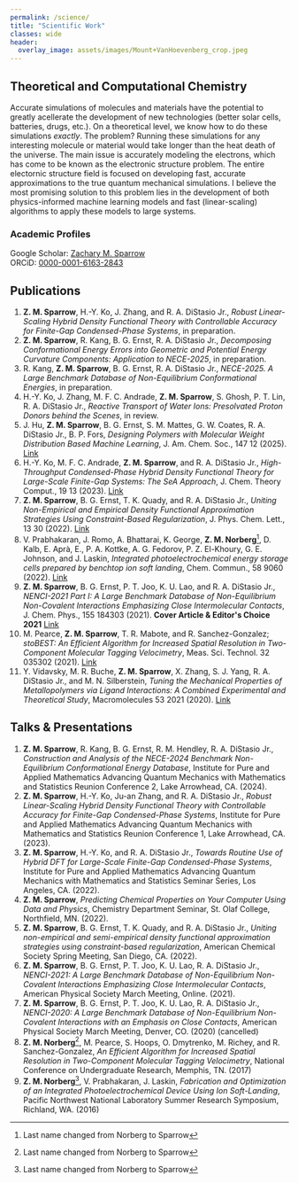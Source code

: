 ```yaml
---
permalink: /science/
title: "Scientific Work"
classes: wide
header: 
  overlay_image: assets/images/Mount+VanHoevenberg_crop.jpeg
---
```


## Theoretical and Computational Chemistry
Accurate simulations of molecules and materials have the potential to greatly acellerate the development of new technologies (better solar cells, batteries, drugs, etc.). On a theoretical level, we know how to do these simulations *exactly*. The problem? Running these simulations for any interesting molecule or material would take longer than the heat death of the universe. The main issue is accurately modeling the electrons, which has come to be known as the electronic structure problem. The entire electornic structure field is focused on developing fast, accurate approximations to the true quantum mechanical simulations. I believe the most promising solution to this problem lies in the development of both physics-informed machine learning models and fast (linear-scaling) algorithms to apply these models to large systems. 

<!---
## Featured
### Machine Learning for Post-Consumer HDPE Valorization
Relevant Publications: *Coming soon...*  
For a given processing method, all of the mechanical properties of high density polyethylene are uniqely defined by its molecular weight distribution (MWD)---the distriution of carbon chain lengths in the polymer. Historically, the relationship between the MWD and mechanical properties has been characterized primarily by only the MWD mean and standard deviation, which are insufficient for completely describing the MWD. We developed a deep neural network model (PolyEthylene Property Predictor, PEPPr) to predict the mechanical properties of an HDPE sample given its MWD, with ~15% error. We show that PEPPr is accurate enough to guide experimental design of commercially competitive materials. Additionally, we demonstrate how PEPPr can be used to guide revalorization of recycled polymer *via* selective addition of pristine polymer to degraded samples, suggesting a route towards significantly reducing plastic waste.

### Robust Linear Scaling Computation of Quantum Mechanical Interactions
Relevant Publications: [Link](https://doi.org/10.1021/acs.jctc.2c00827)  
One of the most important components of the interaction between quantum mechanical electrons is the exchange inteologies to address complex challenges. With extensive experience in data analysis, programming, and machine learning, I am adept at extracting actionable insights from diverse datasets. I am eager to apply my unique blend of scientific expraction. Within some well-understood approximations, the exchange interaction can be computed "exactly", resulting in so-called "exact exchange". Exact exchange is in important ingrediant in many quantum chemical approximations. However, the power required to naively compute the exact exchange interaction scales cubically with the number of electrons in the system. We developed a robust, easy-to-use black-box exact exchange algorithm with controlable accuracy that scales linearly with the number of electrons. This advance extends the scope of predictive quantum chemical calculations from a few hundred atoms to tens of thousands of atoms (or more), and provides a reliable method for high-throughput generation of quantum mechanical data to train machine learning-based methods.

### Physics-Based Regularization of Data Driven Approximations
Relevant Publications: [Link](https://doi.org/10.1021/acs.jpclett.2c00643)  
Exact quantum mechanics is too computationally expensive for all but the smallest chemical systems. The most popular theoretical framework for quantum chemistry, known as density functional theory, relies on non-systematic approximations to an unknown (exact) mapping from the electron density to the corresponding electronic energy. While this mapping is unknown (and likely too computationally costly to compute), decades of research have resulted in a set of exact physical constraints on this mapping. In this work, we suggested a general framework which allows construction of data driven approximations that are regularized to satisfy physical constraints. Using this technique, we developed an approximate machine learning-based method (dubbed Contrained And Smoothed Empirical approximation 2021, CASE21) that satisfies all of the same physical constraints as one of the most popular approximations used to date. CASE21 reliably reduces the error of common quantum chemical approximations by ~15% for an extensive set of molecules and chemical properties.

### Benchmark Quantum Chemical Database Generation and Analysis
Relevant Publications: [Link](https://doi.org/10.1063/5.0068862) (*Cover Article & Editor's Choice 2021*)  
Highly accurate, benchmark-level calculations on atoms and molecules are important because they give the computational chemistry community a way to measure the accuracy of quantum chemical models that are easier to compute. We've generated two databases of this kind: one describing the interactions between two distinct molecules as they get pushed together, and one of molecules with atoms displaced beyond their most likely positions in the molecule. Both of these databases are some of the largest of their kind. We have since analyed the performance of dozens of quantum chemistry approximations using these databases. One key observation that we've made is that the mean and variance of the distribution of errors across different systems for a given approximation increases as certain quantum mechanical contributions to the property increases. The latter database has also led to a new analysis technique that decomposes error into two distinct physical components. Both of these methods provide insight into how to further improve quantum chemical models.
-->

### Academic Profiles
Google Scholar: [Zachary M. Sparrow](https://scholar.google.com/citations?user=oyR3ZTYAAAAJ&hl=en)<br>
ORCiD: [0000-0001-6163-2843](https://orcid.org/0000-0001-6163-2843)

## Publications

1. **Z. M. Sparrow**, H.-Y. Ko, J. Zhang, and R. A. DiStasio Jr., *Robust Linear-Scaling Hybrid Density Functional Theory with Controllable Accuracy for Finite-Gap Condensed-Phase Systems*, in preparation.
2. **Z. M. Sparrow**, R. Kang, B. G. Ernst, R. A. DiStasio Jr., *Decomposing Conformational Energy Errors into Geometric and Potential Energy Curvature Components: Application to NECE-2025*, in preparation.
3. R. Kang, **Z. M. Sparrow**,  B. G. Ernst, R. A. DiStasio Jr., *NECE-2025. A Large Benchmark Database of Non-Equilibrium Conformational Energies*, in preparation.
4. H.-Y. Ko, J. Zhang, M. F. C. Andrade, **Z. M. Sparrow**, S. Ghosh, P. T. Lin, R. A. DiStasio Jr., *Reactive Transport of Water Ions: Presolvated Proton Donors behind the
Scenes*, in review.
5. J. Hu, **Z. M. Sparrow**, B. G. Ernst, S. M. Mattes, G. W. Coates, R. A. DiStasio Jr., B. P. Fors, *Designing Polymers with Molecular Weight Distribution
Based Machine Learning*, J. Am. Chem. Soc., 147 12 (2025). [Link](https://doi.org/10.1021/jacs.4c16325)
6. H.-Y. Ko, M. F. C. Andrade, **Z. M. Sparrow**, and R. A. DiStasio Jr., *High-Throughput Condensed-Phase Hybrid Density Functional Theory for Large-Scale Finite-Gap Systems: The SeA Approach*, J. Chem. Theory Comput., 19 13 (2023). [Link](https://doi.org/10.1021/acs.jctc.2c00827)
7. **Z. M. Sparrow**, B. G. Ernst, T. K. Quady, and R. A. DiStasio Jr., *Uniting Non-Empirical and Empirical Density Functional Approximation Strategies Using Constraint-Based Regularization*, J. Phys. Chem. Lett., 13 30 (2022). [Link](https://doi.org/10.1021/acs.jpclett.2c00643)
8. V. Prabhakaran, J. Romo, A. Bhattarai, K. George, **Z. M. Norberg**[^1], D. Kalb, E. Aprà, E., P. A. Kottke, A. G. Fedorov, P. Z. El-Khoury, G. E. Johnson, and J. Laskin, *Integrated photoelectrochemical energy storage cells prepared by benchtop ion soft landing*, Chem. Commun., 58 9060 (2022). [Link](https://doi.org/10.1039/d2cc02595g)
9. **Z. M. Sparrow**, B. G. Ernst, P. T. Joo, K. U. Lao, and R. A. DiStasio Jr., *NENCI-2021 Part I: A Large Benchmark Database of Non-Equilibrium Non-Covalent Interactions Emphasizing Close Intermolecular Contacts*, J. Chem. Phys., 155 184303 (2021). **Cover Article & Editor's Choice 2021** [Link](https://doi.org/10.1063/5.0068862)
10. M. Pearce, **Z. M. Sparrow**, T. R. Mabote, and R. Sanchez-Gonzalez; *stoBEST: An Efficient Algorithm for Increased Spatial Resolution in Two-Component Molecular Tagging Velocimetry*, Meas. Sci. Technol. 32 035302 (2021). [Link](https://doi.org/10.1088/1361-6501/abb1e4)
11. Y. Vidavsky, M. R. Buche, **Z. M. Sparrow**, X. Zhang, S. J. Yang, R. A. DiStasio Jr., and M. N. Silberstein, *Tuning the Mechanical Properties of Metallopolymers via Ligand Interactions: A Combined Experimental and Theoretical Study*, Macromolecules 53 2021 (2020). [Link](https://doi.org/10.1021/acs.macromol.9b02756)



## Talks & Presentations
1. **Z. M. Sparrow**, R. Kang, B. G. Ernst, R. M. Hendley, R. A. DiStasio Jr., *Construction and Analysis of the NECE-2024 Benchmark Non-Equilibrium Conformational Energy Database*, Institute for Pure and Applied Mathematics Advancing Quantum Mechanics with Mathematics and Statistics Reunion Conference 2, Lake Arrowhead, CA. (2024).
2. **Z. M. Sparrow**, H.-Y. Ko, Ju-an Zhang, and R. A. DiStasio Jr., *Robust Linear-Scaling Hybrid Density Functional Theory with Controllable Accuracy for Finite-Gap Condensed-Phase Systems*, Institute for Pure and Applied Mathematics Advancing Quantum Mechanics with Mathematics and Statistics Reunion Conference 1, Lake Arrowhead, CA. (2023).
3. **Z. M. Sparrow**, H.-Y. Ko, and R. A. DiStasio Jr., *Towards Routine Use of Hybrid DFT for Large-Scale Finite-Gap Condensed-Phase Systems*, Institute for Pure and Applied Mathematics Advancing Quantum Mechanics with Mathematics and Statistics Seminar Series, Los Angeles, CA. (2022).
4. **Z. M. Sparrow**, *Predicting Chemical Properties on Your Computer Using Data and Physics*, Chemistry Department Seminar, St. Olaf College, Northfield, MN. (2022).
5. **Z. M. Sparrow**, B. G. Ernst, T. K. Quady, and R. A. DiStasio Jr., *Uniting non-empirical and semi-empirical density functional approximation strategies using constraint-based regularization*, American Chemical Society Spring Meeting, San Diego, CA. (2022).
6. **Z. M. Sparrow**, B. G. Ernst, P. T. Joo, K. U. Lao, R. A. DiStasio Jr., *NENCI-2021: A Large Benchmark Database of Non-Equilibrium Non-Covalent Interactions Emphasizing Close Intermolecular Contacts*, American Physical Society March Meeting, Online. (2021).
7. **Z. M. Sparrow**, B. G. Ernst, P. T. Joo, K. U. Lao, R. A. DiStasio Jr., *NENCI-2020: A Large Benchmark Database of Non-Equilibrium Non-Covalent Interactions with an Emphasis on Close Contacts*, American Physical Society March Meeting, Denver, CO. (2020) (cancelled)
8. **Z. M. Norberg**[^1], M. Pearce, S. Hoops, O. Dmytrenko, M. Richey, and R. Sanchez-Gonzalez, *An Efficient Algorithm for Increased Spatial Resolution in Two-Component Molecular Tagging Velocimetry*, National Conference on Undergraduate Research, Memphis, TN. (2017)
9. **Z. M. Norberg**[^1], V. Prabhakaran, J. Laskin, *Fabrication and Optimization of an Integrated Photoelectrochemical Device Using Ion Soft-Landing*, Pacific Northwest National Laboratory Summer Research Symposium, Richland, WA. (2016)








[^1]: Last name changed from Norberg to Sparrow




